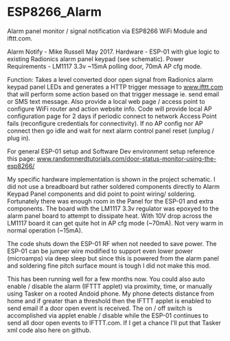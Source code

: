 # ESP8266_Alarm
Alarm panel monitor / signal notification via ESP8266 WiFi Module and ifttt.com.

Alarm Notify - Mike Russell May 2017. 
Hardware - ESP-01 with glue logic to existing Radionics alarm panel keypad (see schematic). 
Power Requirements - LM1117 3.3v ~15mA polling door, 70mA AP cfg mode.

Function: Takes a level converted door open signal from Radionics alarm keypad panel
LEDs and generates a HTTP trigger message to www.ifttt.com that will perform some
action based on that trigger message ie. send email or SMS text message.  Also
provide a local web page / access point to configure WiFi router and action
website info.  Code will provide local AP configuration page for 2 days if periodic
connect to network Access Point fails (reconfigure credentials for
connectivity).  If no AP config nor AP connect then go idle and wait for
next alarm control panel reset (unplug / plug in).

For general ESP-01 setup and Software Dev environment setup
reference this page:
www.randomnerdtutorials.com/door-status-monitor-using-the-esp8266/

My specific hardware implementation is shown in the project schematic.
I did not use a breadboard but rather soldered components directly
to Alarm Keypad Panel components and did point to point wiring/
soldering. Fortunately there was enough room in the Panel for the
ESP-01 and extra components.  The board with the LM1117 3.3v
regulator was epoxyed to the alarm panel board to attempt to
dissipate heat. With 10V drop across the LM1117 board it can
get quite hot in AP cfg mode (~70mA).  Not very warm in normal
operation (~15mA).

The code shuts down the ESP-01 RF when not needed to save power. The
ESP-01 can be jumper wire modified to support even lower power (microamps)
via deep sleep but since this is powered from the alarm panel and soldering fine
pitch surface mount is tough I did not make this mod.

This has been running well for a few months now.  You could also auto enable / 
disable the alarm (IFTTT applet) via proximity, time, or manually using Tasker on a
rooted Andoid phone. My phone detects distance from home and if greater than a
threshold then the IFTTT applet is enabled to send email if a door open event
is received. The on / off switch is accomplished via applet enable / disable while
the ESP-01 continues to send all door open events to IFTTT.com.  If I get a chance
I'll put that Tasker xml code also here on github.


